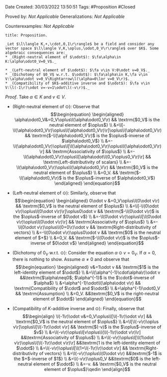 <br />
<br />

Date Created: 30/03/2022 13:50:51
Tags: #Proposition #Closed

Proved by: _Not Applicable_
Generalizations: _Not Applicable_

Counterexamples: _Not Applicable_

``` ad-Proposition
title: Proposition.

_Let $\l\langle K,+,\cdot,0,1\r\rangle$ be a field and consider any vector space $\l\langle V,K,\oplus,\odot,0_V\r\rangle$ over $K$. Some algebraic consequences are:_
* _(Right-neutral element of $\odot$): $\fa\alpha\in K:\alpha\odot0_V=0_V$._

* _(Left-neutral element of $\odot$): $\fa v\in V:0\odot v=0_V$._
* _(Dichotomy of $0_V$ w.r.t. $\odot$): $\fa\alpha\in K,\fa v\in V:\alpha\odot v=0_V\Rightarrow\l(\alpha=0\lor v=0_V\r)$._
* _(Compatibility of $K$-additive inverse and $\odot$): $\fa v\in V:\l(-1\r)\odot v=-v=1\odot\l(-v\r)$._

```

_Proof_. Take $\alpha\in K$ and $v\in V$.
* (Right-neutral element of $\odot$): Observe that
$$\begin{equation}
    \begin{aligned}
        \alpha\odot0_V&=0_V\oplus\l(\alpha\odot0_V\r) && \textrm{$0_V$ is the neutral element of $\oplus$} \\
        &=\l[-\l(\alpha\odot0_V\r)\oplus\l(\alpha\odot0_V\r)\r]\oplus\l(\alpha\odot0_V\r) && \textrm{$-\l(\alpha\odot0_V\r)$ is the $\oplus$-inverse of $\alpha\odot0_V$} \\
        &=-\l(\alpha\odot0_V\r)\oplus\l[\l(\alpha\odot0_V\r)\oplus\l(\alpha\odot0_V\r)\r] && \textrm{Associativity of $\oplus$} \\
        &=-\l(\alpha\odot0_V\r)\oplus\l[\alpha\odot\l(0_V\oplus0_V\r)\r] && \textrm{Left-distributivity of scalars} \\
        &=-\l(\alpha\odot0_V\r)\oplus\l(\alpha\odot0_V\r) && \textrm{$0_V$ is the neutral element of $\oplus$} \\
        &=0_V. && \textrm{$-\l(\alpha\odot0_V\r)$ is the $\oplus$-inverse of $\alpha\odot0_V$}
    \end{aligned}
\end{equation}$$

* (Left-neutral element of $\odot$): Similarly, observe that
$$\begin{equation}
    \begin{aligned}
        0\odot v &=0_V\oplus\l(0\odot v\r) && \textrm{$0_V$ is the neutral element of $\oplus$} \\
        &=\l[-\l(0\odot v\r)\oplus\l(0\odot v\r)\r]\oplus0\odot v && \textrm{$-\l(0\odot v\r)$ is the $\oplus$-inverse of $0\odot v$} \\
        &=-\l(0\odot v\r)\oplus\l[\l(0\odot v\r)\oplus\l(0\odot v\r)\r] && \textrm{Associativity of $\oplus$} \\
        &=-\l(0\odot v\r)\oplus\l(0+0\r)\odot v && \textrm{Right-distributivity of vectors} \\
        &=-\l(0\odot v\r)\oplus0\odot v && \textrm{$0$ is the neutral element of $+$} \\
        &=0_V. && \textrm{$-\l(0\odot v\r)$ is the $\oplus$-inverse of $0\odot v$}
    \end{aligned}
\end{equation}$$
* (Dichotomy of $0_V$ w.r.t. $\odot$): Consider the equation $\alpha\odot v=0_V$. If $\alpha=0$, there is nothing to show. Assume $\alpha\neq0$ and observe that
$$\begin{equation}
    \begin{aligned}
        v&=1\odot v && \textrm{$1$ is the left-identity element of $\odot$} \\
        &=\l(\alpha^{-1}\cdot\alpha\r)\odot v &&\textrm{$\alpha\neq0$; $\alpha^{-1}$ is the $\cdot$-inverse of $\alpha$} \\
        &=\alpha^{-1}\odot\l(\alpha\odot v\r) && \textrm{Compatibility of $\cdot$ and $\odot$} \\
        &=\alpha^{-1}\odot0_V && \textrm{Assumption} \\
        &=0_V. &&\textrm{$0_V$ is the right-neutral element of $\odot$}
    \end{aligned}
\end{equation}$$
* (Compatibility of $K$-additive inverse and $\odot$): Finally, observe that
$$\begin{align}
    \l(-1\r)\odot v&=0_V\oplus\l[\l(-1\r)\odot v\r] && \textrm{$0_V$ is the neutral element of $\oplus$} \\
    &=\l[\l(-v\r)\oplus v\r]\oplus\l[\l(-1\r)\odot v\r] && \textrm{$(-v)$ is the $\oplus$-inverse of $v$} \\
    &=\l(-v\r)\oplus\l[v\oplus\l(\l(-1\r)\odot v\r)\r] &&\textrm{Associativity of $\oplus$} \\
    &=\l(-v\r)\oplus\l[\l(1\odot v\r)\oplus\l(\l(-1\r)\odot v\r)\r] &&\textrm{1 is the left-identity element of $\odot$} \\
    &=\l(-v\r)\oplus\l[\l(1+\l(-1\r)\r)\odot v\r] && \textrm{Right-distributivity of vectors} \\
    &=\l(-v\r)\oplus\l(0\odot v\r) &&\textrm{$-1$ is the $+$-inverse of $1$} \\
    &=\l(-v\r)\oplus0_V &&\textrm{$0$ is the left-neutral element of $\odot$} \\
    &=-v. && \textrm{$0_V$ is the neutral element of $\oplus$}\qedin
\end{align}$$
